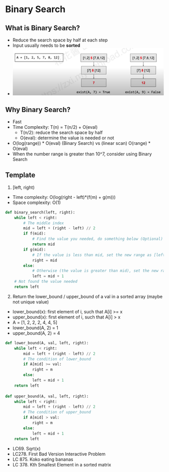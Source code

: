 # Binary Search
## What is Binary Search?
* Reduce the search space by half at each step
* Input usually needs to be **sorted**
* ![Binary Search Visualization](../Src/BinarySearchExample.png)
## Why Binary Search?
* Fast
* Time Complexity: T(n) = T(n/2) + O(eval)
  * T(n/2): reduce the search space by half
  * O(eval): determine the value is needed or not
* O(log(range)) * O(eval) (Binary Search) vs (linear scan) O(range) * O(eval) 
* When the number range is greater than 10^7, consider using Binary Search

## Template
1. [left, right)
* Time complexity: O(log(right - left)*(f(m) + g(m)))
* Space complexity: O(1)
```python
def binary_search(left, right):
    while left < right:
        # The middle index
        mid = left + (right - left) // 2
        if f(mid): 
            # Find the value you needed, do something below (Optional)
            return mid
        if g(mid):
            # If the value is less than mid, set the new range as [left, mid)
            right = mid
        else:
            # Otherwise (the value is greater than mid), set the new range as [mid + 1, right)
            left = mid + 1
    # Not found the value needed
    return left 
```

2. Return the lower_bound / upper_bound of a val in a sorted array (maybe not unique value)
* lower_bound(x): first element of i, such that A[i] >= x
* upper_bound(x): first element of i, such that A[i] > x
* A = [1, 2, 2, 2, 4, 4, 5]
* lower_bound(A, 2) = 1
* upper_bound(A, 2) = 4
```python
def lower_bound(A, val, left, right):
    while left < right:
        mid = left + (right - left) // 2
        # The condition of lower_bound
        if A[mid] >= val:
            right = m
        else:
            left = mid + 1
    return left

def upper_bound(A, val, left, right):
    while left < right:
        mid = left + (right - left) // 2
        # The condition of upper_bound
        if A[mid] > val:
            right = m
        else:
            left = mid + 1
    return left
```
* LC69. Sqrt(x)
* LC278. First Bad Version Interactive Problem
* LC 875. Koko eating bananas
* LC 378. Kth Smallest Element in a sorted matrix